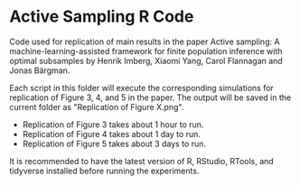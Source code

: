 # Active Sampling R Code

Code used for replication of main results in the paper Active sampling: A machine-learning-assisted framework for finite population inference with optimal subsamples by Henrik Imberg, Xiaomi Yang, Carol Flannagan and Jonas Bärgman.

Each script in this folder will execute the corresponding simulations for replication of Figure 3, 4, and 5 in the paper. The output will be saved in the current folder as "Replication of Figure X.png".

* Replication of Figure 3 takes about 1 hour to run.
* Replication of Figure 4 takes about 1 day to run.
* Replication of Figure 5 takes about 3 days to run.

It is recommended to have the latest version of R, RStudio, RTools, and tidyverse installed before running the experiments. 
